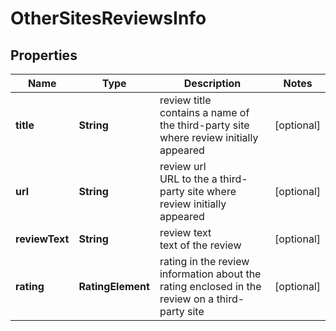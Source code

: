 # OtherSitesReviewsInfo


## Properties

| Name | Type | Description | Notes |
|------------ | ------------- | ------------- | -------------|
**title** | **String** | review title<br>contains a name of the third-party site where review initially appeared |[optional]|
**url** | **String** | review url<br>URL to the a third-party site where review initially appeared |[optional]|
**reviewText** | **String** | review text<br>text of the review |[optional]|
**rating** | **RatingElement** | rating in the review<br>information about the rating enclosed in the review on a third-party site |[optional]|